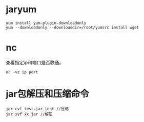 # jaryum

```
yum install yum-plugin-downloadonly
yum --downloadonly --downloaddir=/root/yumsrc install wget
```

# nc

查看指定ip和端口是否联通。

```
nc -vz ip port
```



# jar包解压和压缩命令

```
jar cvf test.jar test //压缩
jar xvf xx.jar //解压
```
